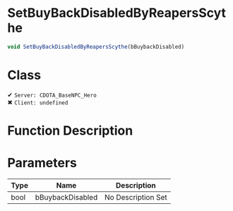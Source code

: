 # SetBuyBackDisabledByReapersScythe
```js
void SetBuyBackDisabledByReapersScythe(bBuybackDisabled)
```
# Class
✔ `Server: CDOTA_BaseNPC_Hero`  
✖ `Client: undefined`  

# Function Description

# Parameters
Type|Name|Description
--|--|--
bool|bBuybackDisabled|No Description Set
